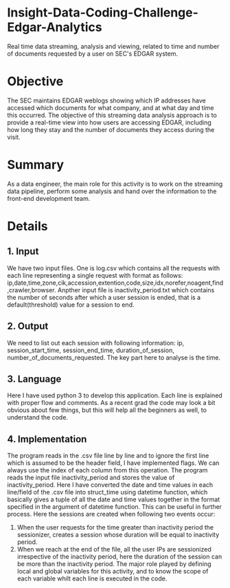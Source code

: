# Insight-Data-Coding-Challenge-Edgar-Analytics
Real time data streaming, analysis and viewing, related to time and number of documents requested by a user on SEC's EDGAR system.

# Objective
The SEC maintains EDGAR weblogs showing which IP addresses have accessed which documents for what company, and at what day and time this occurred. The objective of this streaming data analysis approach is to provide a real-time view into how users are accessing EDGAR, including how long they stay and the number of documents they access during the visit.

# Summary
As a data engineer, the main role for this activity is to work on the streaming data pipeline, perform some analysis and hand over the information to the front-end development team.

# Details
## 1. Input
We have two input files. One is log.csv which contains all the requests with each line representing a single request with format as follows: ip,date,time,zone,cik,accession,extention,code,size,idx,norefer,noagent,find,crawler,browser. Anpther input file is inactivity_period.txt which contains the number of seconds after which a user session is ended, that is a default(threshold) value for a session to end.

## 2. Output
We need to list out each session with following information: ip, session_start_time, session_end_time, duration_of_session, number_of_documents_requested. The key part here to analyse is the time.

## 3. Language
Here I have used python 3 to develop this application. Each line is explained with proper flow and comments. As a recent grad the code may look a bit obvious about few things, but this will help all the beginners as well, to understand the code.

## 4. Implementation
The program reads in the .csv file line by line and to ignore the first line which is assumed to be the header field, I have implemented flags. We can always use the index of each column from this operation. The program reads the input file inactivity_period and stores the value of inactivity_period. Here I have converted the date and time values in each line/field of the .csv file into struct_time using datetime function, which basically gives a tuple of all the date and time values together in the format specified in the argument of datetime function. This can be useful in further process. Here the sessions are created when following two events occur:
1. When the user requests for the time greater than inactivity period the sessionizer, creates a session whose duration will be equal to inactivity period. 
2. When we reach at the end of the file, all the user IPs are sessionized irrespective of the inactivity period, here the duration of the session can be more than the inactivity period. The major role played by defining local and global variables for this activity, and to know the scope of each variable whilt each line is executed in the code.



